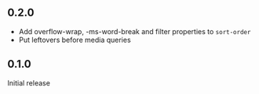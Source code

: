 ## 0.2.0

* Add overflow-wrap, -ms-word-break and filter properties to `sort-order`
* Put leftovers before media queries

## 0.1.0

Initial release
